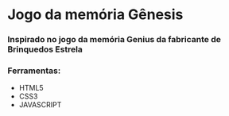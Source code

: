 # Jogo da memória Gênesis

### Inspirado no jogo da memória Genius da fabricante de Brinquedos Estrela

### Ferramentas:
* HTML5
* CSS3
* JAVASCRIPT
